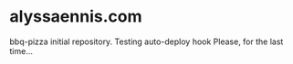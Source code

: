 # alyssaennis.com 
bbq-pizza initial repository.
Testing auto-deploy hook
Please, for the last time...
